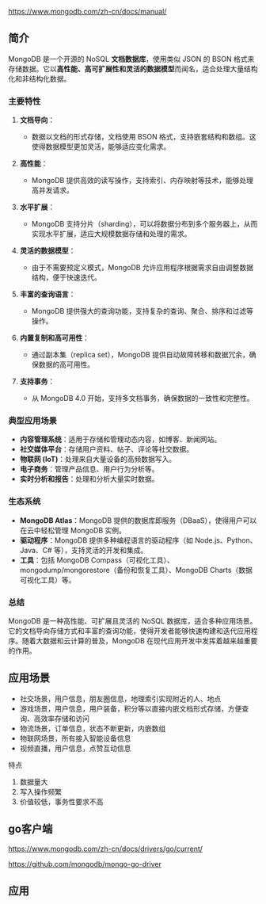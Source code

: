 https://www.mongodb.com/zh-cn/docs/manual/



## 简介

MongoDB 是一个开源的 NoSQL **文档数据库**，使用类似 JSON 的 BSON 格式来存储数据。它以**高性能、高可扩展性和灵活的数据模型**而闻名，适合处理大量结构化和非结构化数据。

### 主要特性

1. **文档导向**：
   - 数据以文档的形式存储，文档使用 BSON 格式，支持嵌套结构和数组。这使得数据模型更加灵活，能够适应变化需求。

2. **高性能**：
   - MongoDB 提供高效的读写操作，支持索引、内存映射等技术，能够处理高并发请求。

3. **水平扩展**：
   - MongoDB 支持分片（sharding），可以将数据分布到多个服务器上，从而实现水平扩展，适应大规模数据存储和处理的需求。

4. **灵活的数据模型**：
   - 由于不需要预定义模式，MongoDB 允许应用程序根据需求自由调整数据结构，便于快速迭代。

5. **丰富的查询语言**：
   - MongoDB 提供强大的查询功能，支持复杂的查询、聚合、排序和过滤等操作。

6. **内置复制和高可用性**：
   - 通过副本集（replica set），MongoDB 提供自动故障转移和数据冗余，确保数据的高可用性。

7. **支持事务**：
   - 从 MongoDB 4.0 开始，支持多文档事务，确保数据的一致性和完整性。

### 典型应用场景

- **内容管理系统**：适用于存储和管理动态内容，如博客、新闻网站。
- **社交媒体平台**：存储用户资料、帖子、评论等社交数据。
- **物联网 (IoT)**：处理来自大量设备的高频数据写入。
- **电子商务**：管理产品信息、用户行为分析等。
- **实时分析和报告**：处理和分析大量实时数据。

### 生态系统

- **MongoDB Atlas**：MongoDB 提供的数据库即服务（DBaaS），使得用户可以在云中轻松管理 MongoDB 实例。
- **驱动程序**：MongoDB 提供多种编程语言的驱动程序（如 Node.js、Python、Java、C# 等），支持灵活的开发和集成。
- **工具**：包括 MongoDB Compass（可视化工具）、mongodump/mongorestore（备份和恢复工具）、MongoDB Charts（数据可视化工具）等。

### 总结

MongoDB 是一种高性能、可扩展且灵活的 NoSQL 数据库，适合多种应用场景。它的文档导向存储方式和丰富的查询功能，使得开发者能够快速构建和迭代应用程序。随着大数据和云计算的普及，MongoDB 在现代应用开发中发挥着越来越重要的作用。

## 应用场景

* 社交场景，用户信息，朋友圈信息，地理索引实现附近的人、地点
* 游戏场景，用户信息，用户装备，积分等以直接内嵌文档形式存储，方便查询、高效率存储和访问
* 物流场景，订单信息，状态不断更新，内嵌数组
* 物联网场景，所有接入智能设备信息
* 视频直播，用户信息，点赞互动信息

特点

1. 数据量大
2. 写入操作频繁
3. 价值较低，事务性要求不高



## go客户端

https://www.mongodb.com/zh-cn/docs/drivers/go/current/

https://github.com/mongodb/mongo-go-driver





## 应用

































